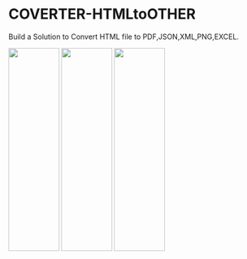 # COVERTER-HTMLtoOTHER
Build a Solution to Convert HTML file to PDF,JSON,XML,PNG,EXCEL.

<img src="images/HTMLTOEXCEL" Width="100" height="400">
<img src="images/HTMLTOPDF"  Width="100" height="400">
<img src="images/HTMLTOPNG"  Width="100" height="400">

